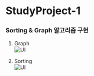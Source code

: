 # StudyProject-1
### Sorting &amp; Graph 알고리즘 구현 <br/>
1. Graph<br/>
![UI](https://user-images.githubusercontent.com/76520025/116522756-82905500-a910-11eb-8974-8aacd9a8b6da.JPG)<br/>

2. Sorting<br/>
![UI](https://user-images.githubusercontent.com/76520025/116522734-7b694700-a910-11eb-9317-0ba433eca198.JPG)<br/>
